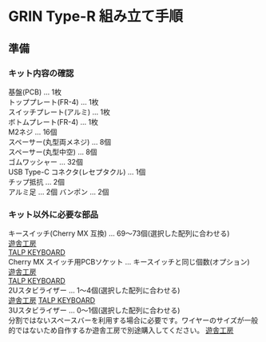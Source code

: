 # GRIN Type-R 組み立て手順
## 準備
### キット内容の確認
基盤(PCB) … 1枚  
トッププレート(FR-4) … 1枚  
スイッチプレート(アルミ) … 1枚  
ボトムプレート(FR-4) … 1枚  
M2ネジ … 16個  
スペーサー(丸型両メネジ) … 8個  
スペーサー(丸型中空) … 8個  
ゴムワッシャー … 32個  
USB Type-C コネクタ(レセプタクル) … 1個  
チップ抵抗 … 2個  
アルミ足 … 2個
バンポン … 2個  
### キット以外に必要な部品
キースイッチ(Cherry MX 互換) … 69～73個(選択した配列に合わせる)  
[遊舎工房](https://shop.yushakobo.jp/collections/all-switches)  
[TALP KEYBOARD](https://talpkeyboard.net/?category_id=59cf8860ed05e668db003f5d)  
Cherry MX スイッチ用PCBソケット … キースイッチと同じ個数(オプション)  
[遊舎工房](https://shop.yushakobo.jp/products/a01ps)  
[TALP KEYBOARD](https://talpkeyboard.net/items/5e02c5405b120c792616bcf9)  
2Uスタビライザー … 1～4個(選択した配列に合わせる)  
[遊舎工房](https://shop.yushakobo.jp/products/a0500st?variant=37665699430561)
[TALP KEYBOARD](https://talpkeyboard.net/?category_id=5f884b9b3313d216eb50558a)  
3Uスタビライザー … 0～1個(選択した配列に合わせる)  
分割ではないスペースバーを利用する場合に必要です。ワイヤーのサイズが一般的ではないため自作するか遊舎工房で別途購入してください。
[遊舎工房](https://shop.yushakobo.jp/products/a0500st?variant=40429698678945)

